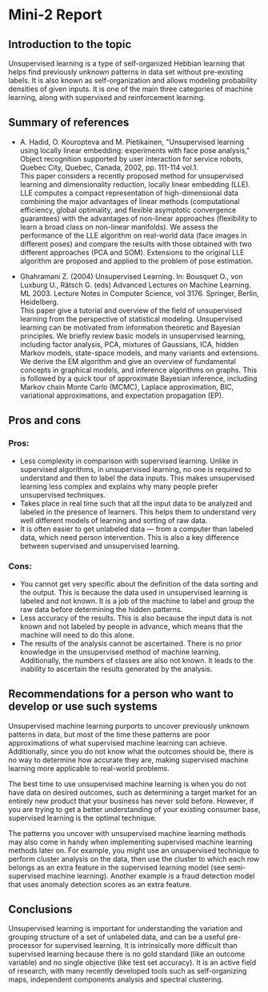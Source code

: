 # Mini-2 Report

## Introduction to the topic

Unsupervised learning is a type of self-organized Hebbian learning that helps find previously unknown patterns in data set without pre-existing labels. It is also known as self-organization and allows modeling probability densities of given inputs. It is one of the main three categories of machine learning, along with supervised and reinforcement learning.

## Summary of references

- A. Hadid, O. Kouropteva and M. Pietikainen, "Unsupervised learning using locally linear embedding: experiments with face pose analysis," Object recognition supported by user interaction for service robots, Quebec City, Quebec, Canada, 2002, pp. 111-114 vol.1.  
This paper considers a recently proposed method for unsupervised learning and dimensionality reduction, locally linear embedding (LLE). LLE computes a compact representation of high-dimensional data combining the major advantages of linear methods (computational efficiency, global optimality, and flexible asymptotic convergence guarantees) with the advantages of non-linear approaches (flexibility to learn a broad class on non-linear manifolds). We assess the performance of the LLE algorithm on real-world data (face images in different poses) and compare the results with those obtained with two different approaches (PCA and SOM). Extensions to the original LLE algorithm are proposed and applied to the problem of pose estimation.

- Ghahramani Z. (2004) Unsupervised Learning. In: Bousquet O., von Luxburg U., Rätsch G. (eds) Advanced Lectures on Machine Learning. ML 2003. Lecture Notes in Computer Science, vol 3176. Springer, Berlin, Heidelberg.  
This paper give a tutorial and overview of the field of unsupervised learning from the perspective of statistical modeling. Unsupervised learning can be motivated from information theoretic and Bayesian principles. We briefly review basic models in unsupervised learning, including factor analysis, PCA, mixtures of Gaussians, ICA, hidden Markov models, state-space models, and many variants and extensions. We derive the EM algorithm and give an overview of fundamental concepts in graphical models, and inference algorithms on graphs. This is followed by a quick tour of approximate Bayesian inference, including Markov chain Monte Carlo (MCMC), Laplace approximation, BIC, variational approximations, and expectation propagation (EP).

## Pros and cons

### Pros:
- Less complexity in comparison with supervised learning. Unlike in supervised algorithms, in unsupervised learning, no one is required to understand and then to label the data inputs. This makes unsupervised learning less complex and explains why many people prefer unsupervised techniques.
- Takes place in real time such that all the input data to be analyzed and labeled in the presence of learners. This helps them to understand very well different models of learning and sorting of raw data.
- It is often easier to get unlabeled data — from a computer than labeled data, which need person intervention. This is also a key difference between supervised and unsupervised learning.

### Cons:
- You cannot get very specific about the definition of the data sorting and the output. This is because the data used in unsupervised learning is labeled and not known. It is a job of the machine to label and group the raw data before determining the hidden patterns.
- Less accuracy of the results. This is also because the input data is not known and not labeled by people in advance, which means that the machine will need to do this alone.
- The results of the analysis cannot be ascertained. There is no prior knowledge in the unsupervised method of machine learning. Additionally, the numbers of classes are also not known. It leads to the inability to ascertain the results generated by the analysis.


## Recommendations for a person who want to develop or use such systems

Unsupervised machine learning purports to uncover previously unknown patterns in data, but most of the time these patterns are poor approximations of what supervised machine learning can achieve. Additionally, since you do not know what the outcomes should be, there is no way to determine how accurate they are, making supervised machine learning more applicable to real-world problems.

The best time to use unsupervised machine learning is when you do not have data on desired outcomes, such as determining a target market for an entirely new product that your business has never sold before. However, if you are trying to get a better understanding of your existing consumer base, supervised learning is the optimal technique.

The patterns you uncover with unsupervised machine learning methods may also come in handy when implementing supervised machine learning methods later on. For example, you might use an unsupervised technique to perform cluster analysis on the data, then use the cluster to which each row belongs as an extra feature in the supervised learning model (see semi-supervised machine learning). Another example is a fraud detection model that uses anomaly detection scores as an extra feature.

## Conclusions

Unsupervised learning is important for understanding the variation and grouping structure of a set of unlabeled data,
and can be a useful pre-processor for supervised learning. It is intrinsically more difficult than supervised learning
because there is no gold standard (like an outcome variable) and no single objective (like test set accuracy). It is an active field of research, with many recently developed tools such as self-organizing maps, independent components analysis and spectral clustering.

